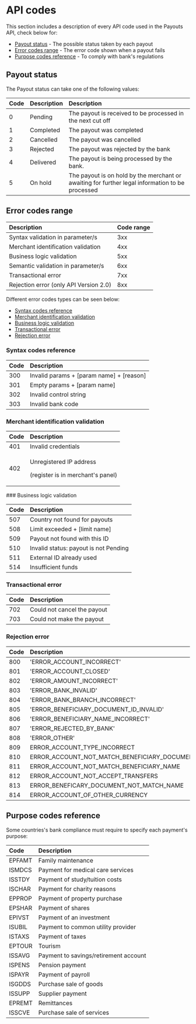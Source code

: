 # API codes

This section includes a description of every API code used in the Payouts API, check below for:

* [Payout status](error-codes-reference.md#payout-status) - The possible status taken by each payout
* [Error codes range](error-codes-reference.md#error-codes-range) - The error code shown when a payout fails
* [Purpose codes reference](error-codes-reference.md#purpose-codes-reference) - To comply with bank's regulations

## Payout status

The Payout status can take one of the following values:

| Code | Description | Description |
| :--- | :--- | :--- |
| 0 | Pending | The payout is received to be processed in the next cut off |
| 1 | Completed | The payout was completed |
| 2 | Cancelled | The payout was cancelled |
| 3 | Rejected | The payout was rejected by the bank |
| 4 | Delivered | The payout is being processed by the bank. |
| 5 | On hold | The payout is on hold by the merchant or awaiting for further legal information to be processed |

## Error codes range

| Description | Code range |
| :--- | :--- |
| Syntax validation in parameter/s | 3xx |
| Merchant identification validation | 4xx |
| Business logic validation | 5xx |
| Semantic validation in parameter/s | 6xx |
| Transactional error | 7xx |
| Rejection error \(only API Version 2.0\) | 8xx |

Different error codes types can be seen below:

* [Syntax codes reference](error-codes-reference.md#syntax-codes-reference)
* [Merchant identification validation](error-codes-reference.md#merchant-identification-validation)
* [Business logic validation](error-codes-reference.md#business-logic-validation)
* [Transactional error](error-codes-reference.md#transactional-error)
* [Rejection error](error-codes-reference.md#rejection-error)

### Syntax codes reference

| Code | Description |
| :--- | :--- |
| 300 | Invalid params + \[param name\] + \[reason\] |
| 301 | Empty params + \[param name\] |
| 302 | Invalid control string |
| 303 | Invalid bank code |

### Merchant identification validation

<table>
  <thead>
    <tr>
      <th style="text-align:left">Code</th>
      <th style="text-align:left">Description</th>
    </tr>
  </thead>
  <tbody>
    <tr>
      <td style="text-align:left">401</td>
      <td style="text-align:left">Invalid credentials</td>
    </tr>
    <tr>
      <td style="text-align:left">402</td>
      <td style="text-align:left">
        <p>Unregistered IP address</p>
        <p>(register is in merchant&apos;s panel)</p>
      </td>
    </tr>
  </tbody>
</table>### Business logic validation

| Code | Description |
| :--- | :--- |
| 507 | Country not found for payouts |
| 508 | Limit exceeded + \[limit name\] |
| 509 | Payout not found with this ID |
| 510 | Invalid status: payout is not Pending |
| 511 | External ID already used |
| 514 | Insufficient funds |

### Transactional error

| Code | Description |
| :--- | :--- |
| 702 | Could not cancel the payout |
| 703 | Could not make the payout |

### Rejection error

| Code | Description |
| :--- | :--- |
| 800 | 'ERROR\_ACCOUNT\_INCORRECT' |
| 801 | 'ERROR\_ACCOUNT\_CLOSED' |
| 802 | 'ERROR\_AMOUNT\_INCORRECT' |
| 803 | 'ERROR\_BANK\_INVALID' |
| 804 | 'ERROR\_BANK\_BRANCH\_INCORRECT' |
| 805 | 'ERROR\_BENEFICIARY\_DOCUMENT\_ID\_INVALID' |
| 806 | 'ERROR\_BENEFICIARY\_NAME\_INCORRECT' |
| 807 | 'ERROR\_REJECTED\_BY\_BANK' |
| 808 | 'ERROR\_OTHER' |
| 809 | ERROR\_ACCOUNT\_TYPE\_INCORRECT |
| 810 | ERROR\_ACCOUNT\_NOT\_MATCH\_BENEFICIARY\_DOCUMENT |
| 811 | ERROR\_ACCOUNT\_NOT\_MATCH\_BENEFICIARY\_NAME |
| 812 | ERROR\_ACCOUNT\_NOT\_ACCEPT\_TRANSFERS |
| 813 | ERROR\_BENEFICARY\_DOCUMENT\_NOT\_MATCH\_NAME |
| 814 | ERROR\_ACCOUNT\_OF\_OTHER\_CURRENCY |

## Purpose codes reference

Some countries's bank compliance must require to specify each payment's purpose:

| **Code** | **Description** |
| :--- | :--- |
| EPFAMT | Family maintenance |
| ISMDCS | Payment for medical care services |
| ISSTDY | Payment of study/tuition costs |
| ISCHAR | Payment for charity reasons |
| EPPROP | Payment of property purchase |
| EPSHAR | Payment of shares |
| EPIVST | Payment of an investment |
| ISUBIL | Payment to common utility provider |
| ISTAXS | Payment of taxes |
| EPTOUR | Tourism |
| ISSAVG | Payment to savings/retirement account |
| ISPENS | Pension payment |
| ISPAYR | Payment of payroll |
| ISGDDS | Purchase sale of goods |
| ISSUPP | Supplier payment |
| EPREMT | Remittances |
| ISSCVE | Purchase sale of services |

